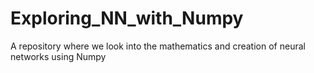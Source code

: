 # Exploring_NN_with_Numpy
A repository where we look into the mathematics and creation of neural networks using Numpy
